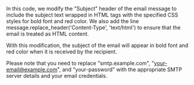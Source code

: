 In this code, we modify the "Subject" header of the email message to include the subject text wrapped in HTML <span> tags with the specified CSS styles for bold font and red color. We also add the line message.replace_header('Content-Type', 'text/html') to ensure that the email is treated as HTML content.

With this modification, the subject of the email will appear in bold font and red color when it is received by the recipient.

Please note that you need to replace "smtp.example.com", "your-email@example.com", and "your-password" with the appropriate SMTP server details and your email credentials.






